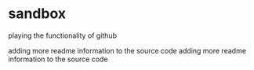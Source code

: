 sandbox
=======

playing the functionality of github

adding more readme information to the source code
adding more readme information to the source code
